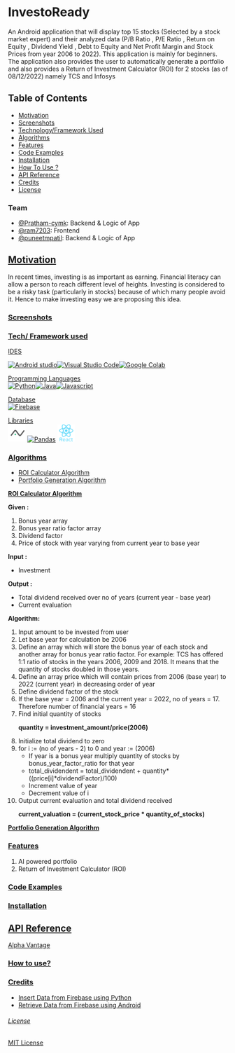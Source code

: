 # InvestoReady

An Android application that will display top 15 stocks (Selected by a stock market expert) and their analyzed data (P/B Ratio , P/E Ratio , Return on Equity , Dividend Yield , Debt to Equity and Net Profit Margin and Stock Prices from year 2006 to 2022). This application is mainly for beginners. The application also provides the user to automatically generate a portfolio and also provides a Return of Investment Calculator (ROI) for 2 stocks (as of 08/12/2022) namely TCS and Infosys

## Table of Contents

- [ Motivation ](#motivation)
- [ Screenshots ](#screenshots)
- [ Technology/Framework Used ](#technology)
- [ Algorithms ](#algorithms)
- [ Features ](#features)
- [ Code Examples ](#codeExamples)
- [ Installation ](#installation)
- [ How To Use ? ](#howToUse)
- [ API Reference ](#apireference)
- [ Credits ](#credits)
- [ License ](#license)

### Team

- [@Pratham-cymk](https://www.github.com/Pratham-cymk): Backend & Logic of App
- [@ram7203](https://github.com/ram7203): Frontend
- [@puneetmpatil](https://github.com/puneetmpatil): Backend & Logic of App

<a name = "motivation"></a>

## <ins>Motivation</ins>

In recent times, investing is as important as earning. Financial literacy can allow a person to reach different level of heights. Investing is considered to be a risky task (particularly in stocks) because of which many people avoid it. Hence to make investing easy we are proposing this idea.

<a name="screenshots"></a>

### <ins>Screenshots</ins>

<a name="technology"></a>

### <ins>Tech/ Framework used</ins>

<ins>IDES</ins>
<br>

<a href="https://developer.android.com/studio?gclid=EAIaIQobChMI-YHVttfW-wIVC5JmAh0shAucEAAYASAAEgJW8PD_BwE&gclsrc=aw.ds" target="_blank"><img src="https://img.icons8.com/fluency/48/null/android-studio--v2.png" alt="Android studio" width="40" height="40"><a href="https://code.visualstudio.com/" target="_blank"><img src="https://img.icons8.com/color/48/null/visual-studio-code-2019.png" alt="Visual Studio Code" width="40" height="40"><a href="https://jupyter.org/" target="_blank"><img src="https://upload.wikimedia.org/wikipedia/commons/thumb/d/d0/Google_Colaboratory_SVG_Logo.svg/1200px-Google_Colaboratory_SVG_Logo.svg.png?20221103151432" alt="Google Colab" width="40" height="40">

<ins>Programming Languages</ins>
<br>
<a href="https://www.python.org/" target="_blank"><img src="https://img.icons8.com/color/48/null/python--v1.png" alt="Python" width="40" height="40"><a href="https://www.java.com/en/" target="_blank"><img src="https://img.icons8.com/fluency/48/null/java-coffee-cup-logo.png" alt="Java" width="40" height="40"></a><a href="https://developer.mozilla.org/en-US/docs/Web/JavaScript" target="_blank"><img src="https://img.icons8.com/color/48/null/javascript--v1.png" alt="Javascript" width="40" height="40"></a>

<ins>Database</ins>
<br>
<a href="https://firebase.google.com/" target="_blank"><img src="https://img.icons8.com/color/48/null/firebase.png" alt="Firebase" width="40" height="40"></a>

<ins>Libraries</ins>
<br>
<a href="https://www.alphavantage.co/" target="_blank"><img src="images/alphavantage.png" alt="Alpha Vantage" width="40" height="40"></a>
<a href="https://pandas.pydata.org/" target="_blank"><img src="https://img.icons8.com/color/48/null/pandas.png" alt="Pandas" width="40" height="40"></a>
<a href="https://reactjs.org/" target="_blank"><img src="https://raw.githubusercontent.com/devicons/devicon/master/icons/react/react-original-wordmark.svg" alt="React JS" width="40" height="40"></a>

<a name="algorithms"></a>

### <ins> Algorithms </a>

- [ ROI Calculator Algorithm ](#ROICalculator)
- [ Portfolio Generation Algorithm ](#portfolio)

<a name="ROICalculator"></a>
<ins>**ROI Calculator Algorithm**</ins>

**Given :**

1. Bonus year array
2. Bonus year ratio factor array
3. Dividend factor
4. Price of stock with year varying from current year to base year

**Input :**

- Investment

**Output :**

- Total dividend received over no of years (current year - base year)
- Current evaluation

**Algorithm:**

<ol>
<li> Input amount to be invested from user</li>
<li> Let base year for calculation be 2006</li>
<li> Define an array which will store the bonus year of each stock and another array for bonus year ratio factor.
For example: TCS has offered 1:1 ratio of stocks in the years 2006, 2009 and 2018. It means that the quantity of stocks doubled in those years. </li>
<li> Define an array price which will contain prices from 2006 (base year) to 2022 (current year) in decreasing order of year</li>
<li>Define dividend factor of the stock</li>
<li>If the base year = 2006 and the current year = 2022, no of years = 17. Therefore number of financial years = 16</li>
<li>Find initial quantity of stocks</li>

**quantity = investment_amount/price(2006)**
<li>Initialize total dividend to zero</li>
<li>
for i := (no of years - 2) to 0 and year := (2006)
<ul>
<li>If year is a bonus year multiply quantity of stocks by bonus_year_factor_ratio for that year</li>
<li>total_dividendent =  total_dividendent + quantity*((price[i]*dividendFactor)/100)</li>
<li>Increment value of year</li>
<li>Decrement value of i</li>
</ul>
<li>Output current evaluation and total dividend received

**current_valuation = (current_stock_price * quantity_of_stocks)**

</li>
</ol>

<a name="portfolio"></a>
<ins>**Portfolio Generation Algorithm**</ins>

<a name="features"></a>

### <ins>Features</ins>

<ol>
    <li>AI powered portfolio</li>
    <li>Return of Investment Calculator (ROI)</li>
</ol>

<a nanme="codeExamples"></a>

### <ins>Code Examples</ins>

<a name="installation"></a>

### <ins>Installation</ins>

<a name="apireference"></a>

## <ins>API Reference</ins>

<a href="https://www.alphavantage.co/documentation/" target="_blank">Alpha Vantage</a>

<a name="howToUse"></a>

### <ins>How to use?</ins>

<a name="credits"></a>

### <ins>Credits</ins>

- [Insert Data from Firebase using Python](https://youtu.be/DCaH4bQ4DxA)
- [Retrieve Data from Firebase using Android](https://www.geeksforgeeks.org/how-to-retrieve-data-from-the-firebase-realtime-database-in-android/)

<a name="license"></a>

###### <ins>License</ins>

<a href="/LICENSE">MIT License</a>
